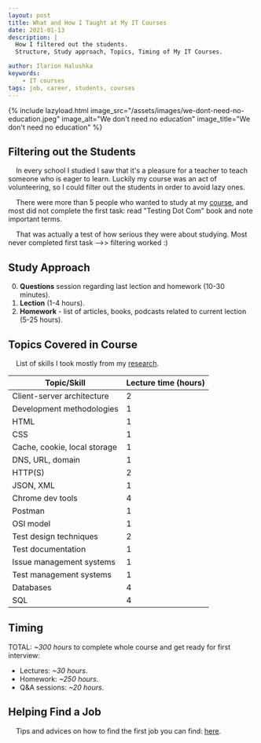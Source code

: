 ```yaml
---
layout: post
title: What and How I Taught at My IT Courses
date: 2021-01-13
description: |
  How I filtered out the students.
  Structure, Study approach, Topics, Timing of My IT Courses.

author: Ilarion Halushka
keywords:
    - IT courses
tags: job, career, students, courses
---
```


{% include lazyload.html image_src="/assets/images/we-dont-need-no-education.jpeg" image_alt="We don't need no education" image_title="We don't need no education" %}

## Filtering out the Students
&nbsp;&nbsp;&nbsp; In every school I studied I saw that it's a pleasure for a teacher to teach someone who is eager to learn. 
Luckily my course was an act of volunteering, so I could filter out the students in order to avoid lazy ones.

&nbsp;&nbsp;&nbsp; There were more than 5 people who wanted to study at my
<a target="_blank" href="/Results-Of-My-IT-Courses">course</a>,
and most did not complete the first task: 
read "Testing Dot Com" book and note important terms.

&nbsp;&nbsp;&nbsp; That was actually a test of how serious they were about studying. 
Most never completed first task -->> filtering worked :)

## Study Approach

0. **Questions** session regarding last lection and homework (10-30 minutes).
1. **Lection** (1-4 hours).
2. **Homework** - list of articles, books, podcasts related to current lection (5-25 hours).

## Topics Covered in Course
&nbsp;&nbsp;&nbsp; List of skills I took mostly from my
<a target="_blank" href="/vacancies-analysis-for-QA-Engineers">research</a>.

Topic/Skill | Lecture time (hours)
--- | ---
Client-server architecture | 2
Development methodologies | 1
HTML | 1
CSS | 1
Cache, cookie, local storage | 1
DNS, URL, domain | 1
HTTP(S) | 2
JSON, XML | 1
Chrome dev tools | 4
Postman | 1
OSI model | 1
Test design techniques | 2
Test documentation | 1
Issue management systems | 1
Test management systems | 1
Databases | 4
SQL | 4

## Timing

TOTAL: *~300 hours* to complete whole course and get ready for first interview:

* Lectures: *~30 hours*.
* Homework: *~250 hours*.
* Q&A sessions: *~20 hours*.

## Helping Find a Job

&nbsp;&nbsp;&nbsp; Tips and advices on how to find the first job you can find:
<a target="_blank" href="/How-To-Find-The-First-Job">here</a>.









